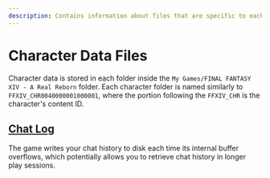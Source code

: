```yaml
---
description: Contains information about files that are specific to each character.
---
```


# Character Data Files

Character data is stored in each folder inside the `My Games/FINAL FANTASY XIV - A Real Reborn` folder. Each character folder is named similarly to `FFXIV_CHR0040000001000001`, where the portion following the `FFXIV_CHR` is the character's content ID.

## [Chat Log](chat-log.md)

The game writes your chat history to disk each time its internal buffer overflows, which potentially allows you to retrieve chat history in longer play sessions.
